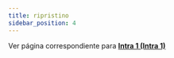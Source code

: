```yaml
---
title: ripristino
sidebar_position: 4
---
```


Ver página correspondiente para **[Intra 1 (Intra 1)](/docs/finance-area/declarations/intrastat/create-from-records-intrastat1/restore)**